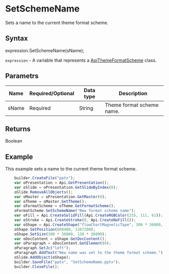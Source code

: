 # SetSchemeName

Sets a name to the current theme format scheme.

## Syntax

expression.SetSchemeName(sName);

`expression` - A variable that represents a [ApiThemeFormatScheme](../ApiThemeFormatScheme.md) class.

## Parametrs

| **Name** | **Required/Optional** | **Data type** | **Description** |
| ------------- | ------------- | ------------- | ------------- |
| sName | Required | String | Theme format scheme name. |

## Returns

Boolean

## Example

This example sets a name to the current theme format scheme.

```javascript
	builder.CreateFile("pptx");
	var oPresentation = Api.GetPresentation();
	var oSlide = oPresentation.GetSlideByIndex(0);
	oSlide.RemoveAllObjects();
	var oMaster = oPresentation.GetMaster(0);
	var oTheme = oMaster.GetTheme();
	var oFormatScheme = oTheme.GetFormatScheme();
	oFormatScheme.SetSchemeName("New format scheme name");
	var oFill = Api.CreateSolidFill(Api.CreateRGBColor(255, 111, 61));
	var oStroke = Api.CreateStroke(0, Api.CreateNoFill());
	var oShape = Api.CreateShape("flowChartMagneticTape", 300 * 36000, 130 * 36000, oFill, oStroke);
	oShape.SetPosition(608400, 1267200);
	oShape.SetSize(300 * 36000, 130 * 36000);
	var oDocContent = oShape.GetDocContent();
	var oParagraph = oDocContent.GetElement(0);
	oParagraph.SetJc("left");
	oParagraph.AddText("New name was set to the theme format scheme.");
	oSlide.AddObject(oShape);
	builder.SaveFile("pptx", "SetSchemeName.pptx");
	builder.CloseFile();
```